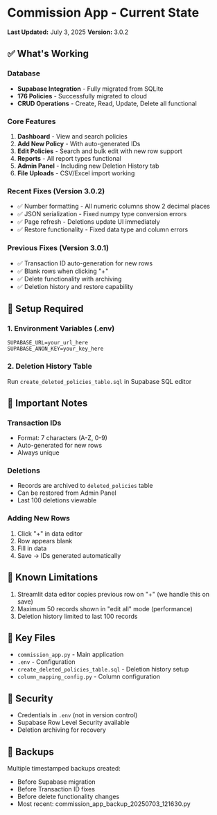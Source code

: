 # Commission App - Current State
**Last Updated:** July 3, 2025
**Version:** 3.0.2

## ✅ What's Working

### Database
- **Supabase Integration** - Fully migrated from SQLite
- **176 Policies** - Successfully migrated to cloud
- **CRUD Operations** - Create, Read, Update, Delete all functional

### Core Features
1. **Dashboard** - View and search policies
2. **Add New Policy** - With auto-generated IDs
3. **Edit Policies** - Search and bulk edit with new row support
4. **Reports** - All report types functional
5. **Admin Panel** - Including new Deletion History tab
6. **File Uploads** - CSV/Excel import working

### Recent Fixes (Version 3.0.2)
- ✅ Number formatting - All numeric columns show 2 decimal places
- ✅ JSON serialization - Fixed numpy type conversion errors
- ✅ Page refresh - Deletions update UI immediately
- ✅ Restore functionality - Fixed data type and column errors

### Previous Fixes (Version 3.0.1)
- ✅ Transaction ID auto-generation for new rows
- ✅ Blank rows when clicking "+"
- ✅ Delete functionality with archiving
- ✅ Deletion history and restore capability

## 🔧 Setup Required

### 1. Environment Variables (.env)
```
SUPABASE_URL=your_url_here
SUPABASE_ANON_KEY=your_key_here
```

### 2. Deletion History Table
Run `create_deleted_policies_table.sql` in Supabase SQL editor

## 📝 Important Notes

### Transaction IDs
- Format: 7 characters (A-Z, 0-9)
- Auto-generated for new rows
- Always unique

### Deletions
- Records are archived to `deleted_policies` table
- Can be restored from Admin Panel
- Last 100 deletions viewable

### Adding New Rows
1. Click "+" in data editor
2. Row appears blank
3. Fill in data
4. Save → IDs generated automatically

## 🚨 Known Limitations

1. Streamlit data editor copies previous row on "+" (we handle this on save)
2. Maximum 50 records shown in "edit all" mode (performance)
3. Deletion history limited to last 100 records

## 📂 Key Files

- `commission_app.py` - Main application
- `.env` - Configuration
- `create_deleted_policies_table.sql` - Deletion history setup
- `column_mapping_config.py` - Column configuration

## 🔐 Security

- Credentials in `.env` (not in version control)
- Supabase Row Level Security available
- Deletion archiving for recovery

## 💾 Backups

Multiple timestamped backups created:
- Before Supabase migration
- Before Transaction ID fixes
- Before delete functionality changes
- Most recent: commission_app_backup_20250703_121630.py